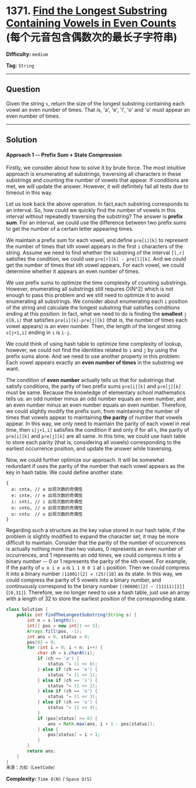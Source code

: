 # 1371. [Find the Longest Substring Containing Vowels in Even Counts][FLSCVEC] (每个元音包含偶数次的最长子字符串)

[FLSCVEC]: https://leetcode-cn.com/problems/find-the-longest-substring-containing-vowels-in-even-counts/

**Difficulty:** `medium`

**Tag:** `String`

------

## Question

Given the string `s`, return the size of the longest substring containing each vowel an even number of times. That is, 'a', 'e', 'i', 'o' and 'u' must appear an even number of times.

------

## Solution

#### Approach 1 -- Prefix Sum + State Compression

Firstly, we consider about how to solve it by brute force. The most intuitive approach is enumerating all substrings, traversing all characters in these substrings and counting the number of vowels that appear. If conditions are met, we will update the answer. However, it will definitely fail all tests due to timeout in this way.

Let us look back the above operation. In fact,each substring corresponds to an interval. So, how could we quickly find the number of vowels in this interval without repeatedly traversing the substring? The answer is **prefix sum**. For an interval, we could use the difference between two prefix sums to get the number of a certain letter appearing times.

We maintain a prefix sum for each vowel, and define `pre[i][k]` to represent the number of times that `k`th vowel appears in the first `i` characters of the string. Assume we need to find whether the substring of the interval `[l,r]` satisfies the condition, we could use `pre[r][k] - pre[l][k]`. And we could get the number of times that `k`th vowel appears. For each vowel, we could determine whether it appears an even number of times.

We use prefix sums to optimize the time complexity of counting substrings. However, enumerating all substrings still requires O(N^2) which is not enough to pass this problem and we still need to optimize it to avoid enumerating all substrings. We consider about enumerating each `i` position of the string and calculate the longest substring that satisfies conditions ending at this position. In fact, what we need to do is finding the **smallest** `j ∈[0,i)` that satisfies `pre[i][k]-pre[j][k]` (that is, the number of times each vowel appears) is an even number. Then, the length of the longest string `s[j+1,i]` ending in `i` is `i-j`.

We could think of using hash table to optimize time complexity of lookup, however, we could not find the identities related to `i` and `j` by using the prefix sums alone. And we need to use another property in this problem: Each vowel appears exactly an **even number of times** in the substring we want.

The condition of **even number** actually tells us that for substrings that satisfy conditions, the parity of two prefix sums `pre[i][k]` and `pre[j][k]` must be same. Because the knowledge of elementary school mathematics tells us: an odd number minus an odd number equals an even number, and an even number minus an even number equals an even number. Therefore, we could slightly modify the prefix sum, from maintaining the number of times that vowels appear to maintaining **the parity** of number that vowels appear. In this way, we only need to maintain the parity of each vowel in real time, then `s[j+1,i]` satisfies the condition if and only if for all `k`, the parity of `pre[i][k]` and `pre[j][k]` are all same. In this time, we could use hash table to store each parity (that is, considering all vowels) corresponding to the earliest occurrence position, and update the answer while traversing.

Now, we could further optimize our approach. It will be somewhat redundant if uses the parity of the number that each vowel appears as the key in hash table. We could define another state:

```
{
  a: cnta, // a 出现次数的奇偶性
  e: cnte, // e 出现次数的奇偶性
  i: cnti, // i 出现次数的奇偶性
  o: cnto, // o 出现次数的奇偶性
  u: cntu  // u 出现次数的奇偶性
}
```

Regarding such a structure as the key value stored in our hash table, if the problem is slightly modified to expand the character set, it may be more difficult to maintain. Consider that the parity of the number of occurrences is actually nothing more than two values, 0 represents an even number of occurrences, and 1 represents an odd times, we could compress it into a binary number -- 0 or 1 represents the parity of the `k`th vowel. For example, if the parity of `u o i e a` is `1 1 0 0 1` at `i` position. Then we could compress it into a binary number `(11001)[2] = (25)[10]` as its state. In this way, we could compress the parity of 5 vowels into a binary number, and continuously correspond to the binary number `[(00000)[2] ~ (11111)[2]]` (`[0,31]`). Therefore, we no longer need to use a hash table, just use an array with a length of 32 to store the earliest position of the corresponding state.

```java
class Solution {
    public int findTheLongestSubstring(String s) {
        int n = s.length();
        int[] pos = new int[1 << 5];
        Arrays.fill(pos, -1);
        int ans = 0, status = 0;
        pos[0] = 0;
        for (int i = 0; i < n; i++) {
            char ch = s.charAt(i);
            if (ch == 'a') {
                status ^= (1 << 0);
            } else if (ch == 'e') {
                status ^= (1 << 1);
            } else if (ch == 'i') {
                status ^= (1 << 2);
            } else if (ch == 'o') {
                status ^= (1 << 3);
            } else if (ch == 'u') {
                status ^= (1 << 4);
            }
            if (pos[status] >= 0) {
                ans = Math.max(ans, i + 1 - pos[status]);
            } else {
                pos[status] = i + 1;
            }
        }
        return ans;
    }
}
来源：力扣（LeetCode）
```

**Complexity:** `Time O(N)` / `Space O(S)`